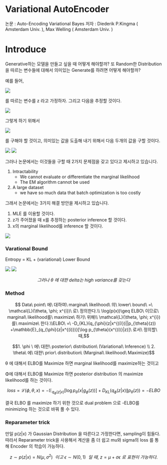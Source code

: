 # Variational AutoEncoder

논문 : Auto-Encoding Variational Bayes
저자 : Diederik P.Kingma ( Amsterdam Univ. ), Max Welling ( Amsterdam Univ. )

# Introduce

Generative하는 모델을 만들고 싶을 때 어떻게 해야할까?
또 Random한 Distribution을 따르는 변수들에 대해서 의미있는 Generate를 하려면 어떻게 해야할까?

예를 들어,

<img src="https://latex.codecogs.com/svg.latex?\;z{\sim}N(0,1)">

를 따르는 변수를 z 라고 가정하자. 그리고 다음을 추정할 것이다.

<img src="https://latex.codecogs.com/svg.latex?\;p_{\theta^{*}}(x)">

그렇게 하기 위해서 

<img src="https://latex.codecogs.com/svg.latex?\;p_{\theta}(x|z)">

를 구해야 할 것이고, 의미있는 값을 도출해 내기 위해서 다음 두개의 값을 구할 것이다.

<img src="https://latex.codecogs.com/svg.latex?\;(prior)\,\,\,p_{\theta}(x)=\int{p_\theta}(z){p_\theta}(x|z)">
<img src="https://latex.codecogs.com/svg.latex?\;(postrior)\,\,p_{\theta}(z|x)=\frac{p_{\theta}(x|z)p_{\theta}(z)}{p_{\theta}(x)}">

그러나 논문에서는 이것들을 구할 때 2가지 문제점을 갖고 있다고 제시하고 있습니다.

1. Intractability
   - We cannot evaluate or differentiate the marginal likelihood
   - The EM algorithm cannot be used
2. A large dataset
   - we have so much data that batch optimization is too costly

그래서 논문에서는 3가지 해결 방안을 제시하고 있습니다.

1. MLE 를 이용할 것이다.
2. z가 주어졌을 때 x를 추정하는 posterior inference 할 것이다.
3. x의 marginal likelihood를 inference 할 것이다.

<img src="https://latex.codecogs.com/svg.latex?\;{\Rightarrow}\tilde{z}{\sim}q_{\phi}(z|x)를\,정의해서\,z\,에\,대한\,posterior\,inference\,할\,것\,이다.">

### Varational Bound

Entropy = KL + (variational) Lower Bound

<img src="https://latex.codecogs.com/svg.latex?\;{\log}p_{\theta}(x^{(i)})=D_{KL}(q_{\phi}(z{\vert}x^{(i)}){\vert}{\vert}p_{\theta}(z{\vert}x ^{(i)}))+\mathcal{L}({\theta},{\phi};x^{(i)})">

<img src="https://latex.codecogs.com/svg.latex?\;에서\,\theta,{\phi}에\,대한\,\mathcal{L}({\theta},{\phi};x^{(i)})의\,delta를\,구하고\,싶다.">

$$      그러나\ \theta \ 에\ 대한\  delta 는\  high\ variance를\ 갖는다$$

### Method

$$ Data\ point\ 에\ 대하여\ marginal\ likelihood\ 의\ lower\ bound\ =\ \mathcal{L}(\theta, \phi; x^{i})\ 로\ 정의한다.\\   \log(p(x))\geq ELBO\ 이므로\ marginal\ likelihood를\ maximize\ 하기\ 위해\\ \mathcal{L}(\theta, \phi; x^{i})를\ maximize\ 한다.\\ELBO\ =\ -D_{KL}(q_{\phi}(z|x^{(i)})||p_{\theta}(z)) +\mathbb{E}_{q_{\phi}(z|x^{(i)})}[\log p_{\theta}(x^{(i)}|z)]\ 로서\ 정의할\ 때,$$

$$1. \phi \ 에\  대한\ posterior\ distribution\ (Variational\ Inference) \\ 2. \theta\ 에\ 대한\ prior\ distribution\ (Marginal\ likelihood\ Maximize)$$

θ 에 대해서 ELBO를 Maximize 하면 marginal likelihood를 maximize하는 것이고

Φ에 대해서 ELBO를 Maximize 하면 posterior distribution 의 maximize likelihood를 하는 것이다.

$$loss = \mathcal L(\phi, \theta,x) = -\mathbb E_{q_{\phi}(z|x)}[\log p_{\theta}(x|g_{\phi}(z))]+D_{KL}(q_{\phi}(z|x)\|p_{\theta}(z))=-ELBO$$

결국 ELBO 를 maximize 하기 위한 것으로 dual problem 으로 -ELBO를 minimizing 하는 것으로 바꿔 풀 수 있다.

### Reparameter trick

만일 p(z|x) 가 Gaussian Distribution 을 따른다고 가정한다면, sampling이 힘들다. 따라서 Reparameter trick을 사용해서 계산을 좀 더 쉽고 mu와 sigma의 loss 를 통해 Encoder 의 학습이 가능하다.

$$z \sim p(z|x)= N(\mu, \sigma^2)\ \ 이고\  \epsilon \sim N(0,1)\ \ 일\ 때,\ z=\mu+\sigma\epsilon\ 로 \ 표현이\ 가능하다.$$
